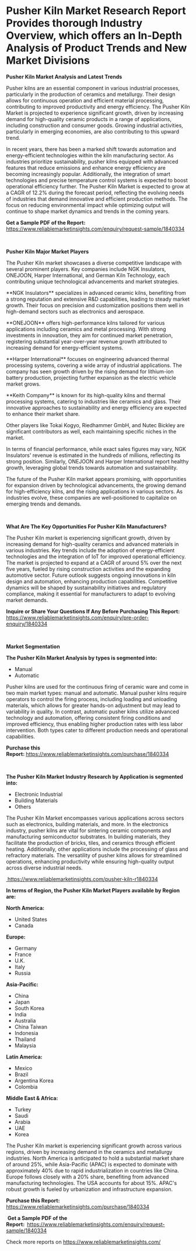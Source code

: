 <p><h1>Pusher Kiln Market Research Report Provides thorough Industry Overview, which offers an In-Depth Analysis of Product Trends and New Market Divisions</h1></p><p><strong>Pusher Kiln Market Analysis and Latest Trends</strong></p>
<p><p>Pusher kilns are an essential component in various industrial processes, particularly in the production of ceramics and metallurgy. Their design allows for continuous operation and efficient material processing, contributing to improved productivity and energy efficiency. The Pusher Kiln Market is projected to experience significant growth, driven by increasing demand for high-quality ceramic products in a range of applications, including construction and consumer goods. Growing industrial activities, particularly in emerging economies, are also contributing to this upward trend.</p><p>In recent years, there has been a marked shift towards automation and energy-efficient technologies within the kiln manufacturing sector. As industries prioritize sustainability, pusher kilns equipped with advanced features that reduce emissions and enhance energy efficiency are becoming increasingly popular. Additionally, the integration of smart technologies and precise temperature control systems is expected to boost operational efficiency further. The Pusher Kiln Market is expected to grow at a CAGR of 12.2% during the forecast period, reflecting the evolving needs of industries that demand innovative and efficient production methods. The focus on reducing environmental impact while optimizing output will continue to shape market dynamics and trends in the coming years.</p></p>
<p><strong>Get a Sample PDF of the Report:&nbsp;</strong> <a href="https://www.reliablemarketinsights.com/enquiry/request-sample/1840334?utm_campaign=1894&utm_medium=2&utm_source=Github&utm_content=ia&utm_term=22022025&utm_id=pusher-kiln">https://www.reliablemarketinsights.com/enquiry/request-sample/1840334</a></p>
<p>&nbsp;</p>
<p><strong>Pusher Kiln Major Market Players</strong></p>
<p><p>The Pusher Kiln market showcases a diverse competitive landscape with several prominent players. Key companies include NGK Insulators, ONEJOON, Harper International, and German Kiln Technology, each contributing unique technological advancements and market strategies.</p><p>**NGK Insulators** specializes in advanced ceramic kilns, benefiting from a strong reputation and extensive R&D capabilities, leading to steady market growth. Their focus on precision and customization positions them well in high-demand sectors such as electronics and aerospace.</p><p>**ONEJOON** offers high-performance kilns tailored for various applications including ceramics and metal processing. With strong investments in innovation, they aim for continued market penetration, registering substantial year-over-year revenue growth attributed to increasing demand for energy-efficient systems.</p><p>**Harper International** focuses on engineering advanced thermal processing systems, covering a wide array of industrial applications. The company has seen growth driven by the rising demand for lithium-ion battery production, projecting further expansion as the electric vehicle market grows.</p><p>**Keith Company** is known for its high-quality kilns and thermal processing systems, catering to industries like ceramics and glass. Their innovative approaches to sustainability and energy efficiency are expected to enhance their market share.</p><p>Other players like Tokai Kogyo, Riedhammer GmbH, and Nutec Bickley are significant contributors as well, each maintaining specific niches in the market.</p><p>In terms of financial performance, while exact sales figures may vary, NGK Insulators' revenue is estimated in the hundreds of millions, reflecting its strong position. Similarly, ONEJOON and Harper International report healthy growth, leveraging global trends towards automation and sustainability.</p><p>The future of the Pusher Kiln market appears promising, with opportunities for expansion driven by technological advancements, the growing demand for high-efficiency kilns, and the rising applications in various sectors. As industries evolve, these companies are well-positioned to capitalize on emerging trends and demands.</p></p>
<p>&nbsp;</p>
<p><strong>What Are The Key Opportunities For Pusher Kiln Manufacturers?</strong></p>
<p><p>The Pusher Kiln market is experiencing significant growth, driven by increasing demand for high-quality ceramics and advanced materials in various industries. Key trends include the adoption of energy-efficient technologies and the integration of IoT for improved operational efficiency. The market is projected to expand at a CAGR of around 5% over the next five years, fueled by rising construction activities and the expanding automotive sector. Future outlook suggests ongoing innovations in kiln design and automation, enhancing production capabilities. Competitive dynamics will be shaped by sustainability initiatives and regulatory compliance, making it essential for manufacturers to adapt to evolving market demands.</p></p>
<p><strong>Inquire or Share Your Questions If Any Before Purchasing This Report:</strong> <a href="https://www.reliablemarketinsights.com/enquiry/pre-order-enquiry/1840334?utm_campaign=1894&utm_medium=2&utm_source=Github&utm_content=ia&utm_term=22022025&utm_id=pusher-kiln">https://www.reliablemarketinsights.com/enquiry/pre-order-enquiry/1840334</a></p>
<p>&nbsp;</p>
<p><strong>Market Segmentation</strong></p>
<p><strong>The Pusher Kiln Market Analysis by types is segmented into:</strong></p>
<p><ul><li>Manual</li><li>Automatic</li></ul></p>
<p><p>Pusher kilns are used for the continuous firing of ceramic ware and come in two main market types: manual and automatic. Manual pusher kilns require operators to control the firing process, including loading and unloading materials, which allows for greater hands-on adjustment but may lead to variability in quality. In contrast, automatic pusher kilns utilize advanced technology and automation, offering consistent firing conditions and improved efficiency, thus enabling higher production rates with less labor intervention. Both types cater to different production needs and operational capabilities.</p></p>
<p><strong>Purchase this Report:&nbsp;</strong><a href="https://www.reliablemarketinsights.com/purchase/1840334?utm_campaign=1894&utm_medium=2&utm_source=Github&utm_content=ia&utm_term=22022025&utm_id=pusher-kiln">https://www.reliablemarketinsights.com/purchase/1840334</a></p>
<p>&nbsp;</p>
<p><strong>The Pusher Kiln Market Industry Research by Application is segmented into:</strong></p>
<p><ul><li>Electronic Industrial</li><li>Building Materials</li><li>Others</li></ul></p>
<p><p>The Pusher Kiln Market encompasses various applications across sectors such as electronics, building materials, and more. In the electronics industry, pusher kilns are vital for sintering ceramic components and manufacturing semiconductor substrates. In building materials, they facilitate the production of bricks, tiles, and ceramics through efficient heating. Additionally, other applications include the processing of glass and refractory materials. The versatility of pusher kilns allows for streamlined operations, enhancing productivity while ensuring high-quality output across diverse industrial needs.</p></p>
<p><a href="https://www.reliablemarketinsights.com/pusher-kiln-r1840334?utm_campaign=1894&utm_medium=2&utm_source=Github&utm_content=ia&utm_term=22022025&utm_id=pusher-kiln">&nbsp;https://www.reliablemarketinsights.com/pusher-kiln-r1840334</a></p>
<p><strong>In terms of Region, the Pusher Kiln Market Players available by Region are:</strong></p>
<p>
    <p> <strong> North America: </strong>
        <ul>
            <li>United States</li>
            <li>Canada</li>
        </ul>
        </p> 
    <p> <strong> Europe: </strong>
        <ul>
            <li>Germany</li>
            <li>France</li>
            <li>U.K.</li>
            <li>Italy</li>
            <li>Russia</li>
        </ul>
        </p> 
    <p> <strong> Asia-Pacific: </strong>
        <ul>
            <li>China</li>
            <li>Japan</li>
            <li>South Korea</li>
            <li>India</li>
            <li>Australia</li>
            <li>China Taiwan</li>
            <li>Indonesia</li>
            <li>Thailand</li>
            <li>Malaysia</li>
        </ul>
        </p> 
    <p> <strong> Latin America: </strong>
        <ul>
            <li>Mexico</li>
            <li>Brazil</li>
            <li>Argentina Korea</li>
            <li>Colombia</li>
        </ul>
        </p> 
    <p> <strong> Middle East & Africa: </strong>
        <ul>
            <li>Turkey</li>
            <li>Saudi</li>
            <li>Arabia</li>
            <li>UAE</li>
            <li>Korea</li>
        </ul>
    </p>
    </p>
<p><p>The Pusher Kiln market is experiencing significant growth across various regions, driven by increasing demand in the ceramics and metallurgy industries. North America is anticipated to hold a substantial market share of around 25%, while Asia-Pacific (APAC) is expected to dominate with approximately 40% due to rapid industrialization in countries like China. Europe follows closely with a 20% share, benefiting from advanced manufacturing technologies. The USA accounts for about 15%. APAC's robust growth is fueled by urbanization and infrastructure expansion.</p></p>
<p><strong>Purchase this Report: </strong><a href="https://www.reliablemarketinsights.com/purchase/1840334?utm_campaign=1894&utm_medium=2&utm_source=Github&utm_content=ia&utm_term=22022025&utm_id=pusher-kiln">https://www.reliablemarketinsights.com/purchase/1840334</a></p>
<p>&nbsp;<strong>Get a Sample PDF of the Report:&nbsp;&nbsp;</strong><a href="https://www.reliablemarketinsights.com/enquiry/request-sample/1840334?utm_campaign=1894&utm_medium=2&utm_source=Github&utm_content=ia&utm_term=22022025&utm_id=pusher-kiln">https://www.reliablemarketinsights.com/enquiry/request-sample/1840334</a></p>
<p><strong></strong></p>
<p>Check more reports on <a href="https://www.reliablemarketinsights.com/?utm_campaign=1894&utm_medium=2&utm_source=Github&utm_content=ia&utm_term=22022025&utm_id=pusher-kiln">https://www.reliablemarketinsights.com/</a></p>